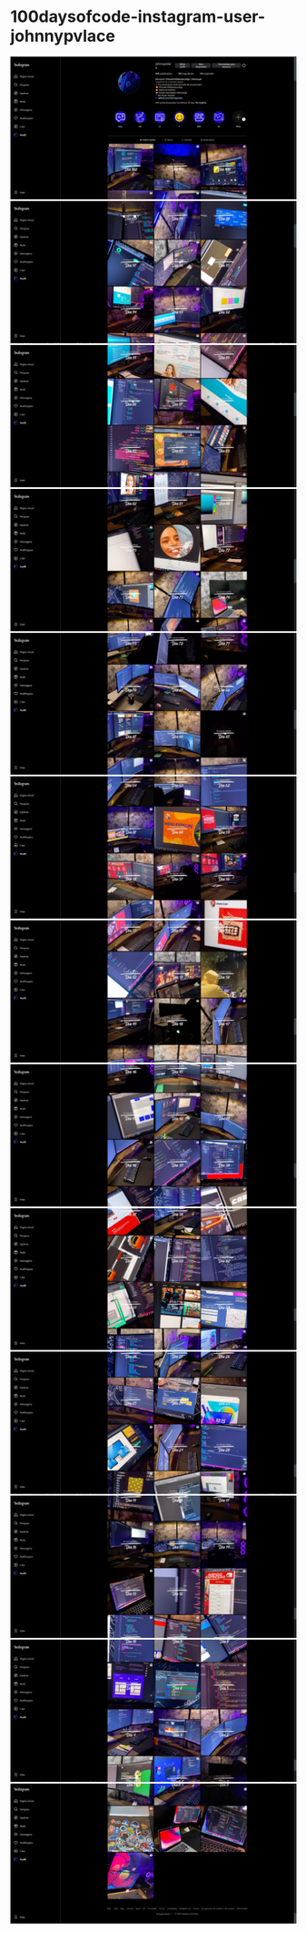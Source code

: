# 100daysofcode-instagram-user-johnnypvlace
 
<img src="/images/projeto_finalizado_1.PNG">
<img src="/images/projeto_finalizado_2.PNG">
<img src="/images/projeto_finalizado_3.PNG">
<img src="/images/projeto_finalizado_4.PNG">
<img src="/images/projeto_finalizado_5.PNG">
<img src="/images/projeto_finalizado_6.PNG">
<img src="/images/projeto_finalizado_7.PNG">
<img src="/images/projeto_finalizado_8.PNG">
<img src="/images/projeto_finalizado_9.PNG">
<img src="/images/projeto_finalizado_10.PNG">
<img src="/images/projeto_finalizado_11.PNG">
<img src="/images/projeto_finalizado_12.PNG">
<img src="/images/projeto_finalizado_13.PNG">
